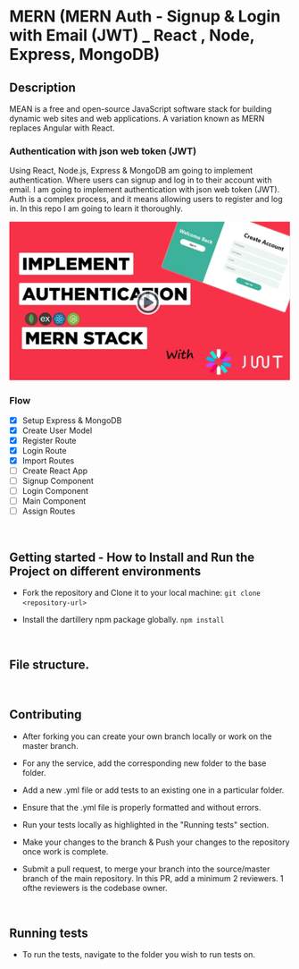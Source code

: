 # MERN (MERN Auth - Signup & Login with Email (JWT) _ React , Node, Express, MongoDB)

## Description
MEAN is a free and open-source JavaScript software stack for building dynamic web sites and web applications. A variation known as MERN replaces Angular with React.

### Authentication with json web token (JWT)

Using React, Node.js, Express & MongoDB am going to implement authentication. Where users can signup and log in to their account with email. I am going to implement authentication with json web token (JWT). Auth is a complex process, and it means allowing users to register and log in. In this repo I am going to learn it thoroughly.

![alt text](https://github.com/BrianNyaberi/MERN/blob/main/mern.png?raw=true)

### Flow
- [x]  Setup Express & MongoDB
- [x]  Create User Model
- [x]  Register Route
- [x]  Login Route
- [x]  Import Routes
- [ ]  Create React App
- [ ]  Signup Component
- [ ]  Login Component
- [ ]  Main Component
- [ ]  Assign Routes

<br/>

## Getting started - How to Install and Run the Project on different environments

- Fork the repository and Clone it to your local machine:
  `git clone <repository-url>`

- Install the dartillery npm package globally.
  `npm install`

<br/>

## File structure.

<br/>

## Contributing

- After forking you can create your own branch locally or work on the master branch.

- For any the service, add the corresponding new folder to the base folder.

- Add a new .yml file or add tests to an existing one in a particular folder.

- Ensure that the .yml file is properly formatted and without errors.

- Run your tests locally as highlighted in the "Running tests" section. 

- Make your changes to the branch & Push your changes to the repository once work is complete.

- Submit a pull request, to merge your branch into the source/master branch of the main repository. In this PR, add a minimum 2 reviewers. 1 ofthe reviewers is the codebase owner.


<br/>

## Running tests
- To run the tests, navigate to the folder you wish to run tests on.
